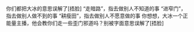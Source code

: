 你们都把大冰的意思误解了[捂脸]
“走暗路”，指去做别人不知道的事
“进窄门”，指去做别人做不到的事
“耕瘦田”，指去做别人不愿意做的事
你想想，大冰一个正能量主播，他会教你们走一些歪门邪道吗？别被字面意思误解了[捂脸]
